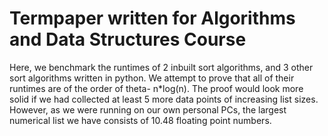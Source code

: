 Termpaper written for Algorithms and Data Structures Course
==================================================================

Here, we benchmark the runtimes of 2 inbuilt sort algorithms, and 3 other sort algorithms written in python.
We attempt to prove that all of their runtimes are of the order of theta- n*log(n).
The proof would look more solid if we had collected at least 5 more data points of increasing list sizes.
However, as we were running on our own personal PCs, the largest numerical list we have consists of 10.48 floating point numbers.
